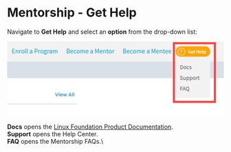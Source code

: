 # Mentorship - Get Help

Navigate to **Get Help** and select an **option** from the drop-down list:

![](<../.gitbook/assets/mentorship get help.png>)

**Docs** opens the [Linux Foundation Product Documentation](https://docs.linuxfoundation.org/lfx/mentorship).\
**Support** opens the Help Center.\
**FAQ** opens the Mentorship FAQs.\
